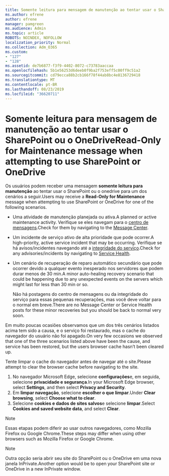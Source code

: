 ```yaml
---
title: Somente leitura para mensagem de manutenção ao tentar usar o SharePoint ou o OneDrive
ms.author: efrene
author: efrene
manager: pamgreen
ms.audience: Admin
ms.topic: article
ROBOTS: NOINDEX, NOFOLLOW
localization_priority: Normal
ms.collection: Adm_O365
ms.custom:
- "127"
- "128"
ms.assetid: de7b6877-f3f9-4402-8072-c73783aaccaa
ms.openlocfilehash: 5b1e56253d6deeb0f9ba2f753eff5c00ff9c51a2
ms.sourcegitcommit: cd79ecca88b2cb166f78f44ab8bc4e8136729418
ms.translationtype: MT
ms.contentlocale: pt-BR
ms.lasthandoff: 08/23/2019
ms.locfileid: "36620711"
---
```

# <a name="read-only-for-maintenance-message-when-attempting-to-use-sharepoint-or-onedrive"></a><span data-ttu-id="fc62c-102">Somente leitura para mensagem de manutenção ao tentar usar o SharePoint ou o OneDrive</span><span class="sxs-lookup"><span data-stu-id="fc62c-102">Read-Only for Maintenance message when attempting to use SharePoint or OneDrive</span></span>

<span data-ttu-id="fc62c-103">Os usuários podem receber uma mensagem **somente leitura para manutenção** ao tentar usar o SharePoint ou o onedrive para um dos cenários a seguir.</span><span class="sxs-lookup"><span data-stu-id="fc62c-103">Users may receive a **Read-Only for Maintenance** message when attempting to use SharePoint or OneDrive for one of the following scenarios.</span></span> 

-   <span data-ttu-id="fc62c-104">Uma atividade de manutenção planejada ou ativa.</span><span class="sxs-lookup"><span data-stu-id="fc62c-104">A planned or active maintenance activity.</span></span>  <span data-ttu-id="fc62c-105">Verifique se eles navegam para o [centro de mensagens](https://portal.office.com/adminportal/home#/messagecenter).</span><span class="sxs-lookup"><span data-stu-id="fc62c-105">Check for them by navigating to the [Message Center](https://portal.office.com/adminportal/home#/messagecenter).</span></span>
-   <span data-ttu-id="fc62c-106">Um incidente de serviço ativo de alta prioridade que pode ocorrer.</span><span class="sxs-lookup"><span data-stu-id="fc62c-106">A high-priority, active service incident that may be occurring.</span></span> <span data-ttu-id="fc62c-107">Verifique se há avisos/incidentes navegando até a [integridade do serviço](https://portal.office.com/adminportal/home#/servicehealth).</span><span class="sxs-lookup"><span data-stu-id="fc62c-107">Check for any advisories/incidents by navigating to [Service Health](https://portal.office.com/adminportal/home#/servicehealth).</span></span>
-   <span data-ttu-id="fc62c-108">Um cenário de recuperação de reparo automático secundário que pode ocorrer devido a qualquer evento inesperado nos servidores que podem durar menos de 30 min.</span><span class="sxs-lookup"><span data-stu-id="fc62c-108">A minor auto-healing recovery scenario that could be happening due to any unexpected events on the servers which might last for less than 30 min or so.</span></span> 
    
    <span data-ttu-id="fc62c-109">Não há postagens do centro de mensagens ou da integridade do serviço para essas pequenas recuperações, mas você deve voltar para o normal em breve.</span><span class="sxs-lookup"><span data-stu-id="fc62c-109">There are no Message Center or Service Health posts for these minor recoveries but you should be back to normal very soon.</span></span>

<span data-ttu-id="fc62c-110">Em muito poucas ocasiões observamos que um dos três cenários listados acima tem sido a causa, e o serviço foi restaurado, mas o cache do navegador do usuário não foi apagado.</span><span class="sxs-lookup"><span data-stu-id="fc62c-110">On very few occasions we observed that one of the three scenarios listed above have been the cause, and service has been restored, but the users browser cache hasn’t been cleared up.</span></span>

<span data-ttu-id="fc62c-111">Tente limpar o cache do navegador antes de navegar até o site.</span><span class="sxs-lookup"><span data-stu-id="fc62c-111">Please attempt to clear the browser cache before navigating to the site.</span></span>

1. <span data-ttu-id="fc62c-112">No navegador Microsoft Edge, selecione **configurações**e, em seguida, selecione **privacidade e segurança**.</span><span class="sxs-lookup"><span data-stu-id="fc62c-112">In your Microsoft Edge browser, select **Settings**, and then select **Privacy and Security**.</span></span>
2. <span data-ttu-id="fc62c-113">Em **limpar navegação**, selecione **escolher o que limpar**.</span><span class="sxs-lookup"><span data-stu-id="fc62c-113">Under **Clear browsing**, select **Choose what to clear**.</span></span>
3. <span data-ttu-id="fc62c-114">Selecione **cookies e dados de sites salvos**e selecione **limpar**.</span><span class="sxs-lookup"><span data-stu-id="fc62c-114">Select **Cookies and saved website data**, and select **Clear**.</span></span>

>[!Note] 
> <span data-ttu-id="fc62c-115">Essas etapas podem diferir ao usar outros navegadores, como Mozilla Firefox ou Google Chrome.</span><span class="sxs-lookup"><span data-stu-id="fc62c-115">These steps may differ when using other browsers such as Mozilla Firefox or Google Chrome.</span></span>

>[!Note] 
> <span data-ttu-id="fc62c-116">Outra opção seria abrir seu site do SharePoint ou o OneDrive em uma nova janela InPrivate.</span><span class="sxs-lookup"><span data-stu-id="fc62c-116">Another option would be to open your SharePoint site or OneDrive in a new InPrivate window.</span></span>